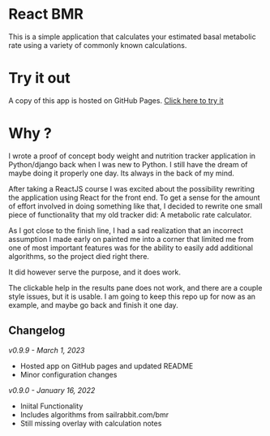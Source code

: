 # React BMR

This is a simple application that calculates your estimated basal metabolic rate
using a variety of commonly known calculations.

# Try it out

A copy of this app is hosted on GitHub Pages. [Click here to try it](https://dagainz.github.io/react-bmr/)

# Why ?

I wrote a proof of concept body weight and nutrition tracker application in Python/django back when I was new to Python.
I still have the dream of maybe doing it properly one day. Its always in the back of my mind.

After taking a ReactJS course I was excited about the possibility rewriting the application using React for the front
end. To get a sense for the amount of effort involved in doing something like that, I decided to rewrite one small piece
of functionality that my old tracker did: A metabolic rate calculator.

As I got close to the finish line, I had a sad realization that an incorrect assumption I made early on painted me into
a corner that limited me from one of most important features was for the ability to easily add additional algorithms, so
the project died right there.

It did however serve the purpose, and it does work. 

The clickable help in the results pane does not work, and there are a couple style issues, but it is usable. I am going
to keep this repo up for now as an example, and maybe go back and finish it one day.

## Changelog

*v0.9.9 - March 1, 2023*

- Hosted app on GitHub pages and updated README
- Minor configuration changes

*v0.9.0 - January 16, 2022*

- Iniital Functionality
- Includes algorithms from sailrabbit.com/bmr
- Still missing overlay with calculation notes
